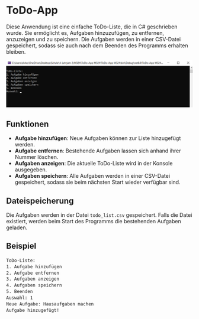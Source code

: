 # ToDo-App

Diese Anwendung ist eine einfache ToDo-Liste, die in C# geschrieben wurde. Sie ermöglicht es, Aufgaben hinzuzufügen, zu entfernen, anzuzeigen und zu speichern. Die Aufgaben werden in einer CSV-Datei gespeichert, sodass sie auch nach dem Beenden des Programms erhalten bleiben.

![ToDo-App](images/todo-app.png)

## Funktionen
- **Aufgabe hinzufügen**: Neue Aufgaben können zur Liste hinzugefügt werden.
- **Aufgabe entfernen**: Bestehende Aufgaben lassen sich anhand ihrer Nummer löschen.
- **Aufgaben anzeigen**: Die aktuelle ToDo-Liste wird in der Konsole ausgegeben.
- **Aufgaben speichern**: Alle Aufgaben werden in einer CSV-Datei gespeichert, sodass sie beim nächsten Start wieder verfügbar sind.

## Dateispeicherung
Die Aufgaben werden in der Datei `todo_list.csv` gespeichert. Falls die Datei existiert, werden beim Start des Programms die bestehenden Aufgaben geladen.

## Beispiel
```sh
ToDo-Liste:
1. Aufgabe hinzufügen
2. Aufgabe entfernen
3. Aufgaben anzeigen
4. Aufgaben speichern
5. Beenden
Auswahl: 1
Neue Aufgabe: Hausaufgaben machen
Aufgabe hinzugefügt!
```
